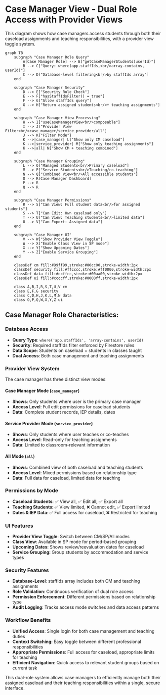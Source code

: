 # Case Manager View - Dual Role Access with Provider Views

This diagram shows how case managers access students through both their caseload assignments and teaching responsibilities, with a provider view toggle system.

```mermaid
graph TB
    subgraph "Case Manager Role Query"
        A[Case Manager Role] --> B["getCaseManagerStudents(userId)"]
        B --> C["Query: where(app.staffIds,<br/>array-contains, userId)"]
        C --> D["Database-level filtering<br/>by staffIds array"]
    end
    
    subgraph "Case Manager Security"
        D --> E["Security Rule Check"]
        E --> F["hasStaffIdsFilter() = true"]
        F --> G["Allow staffIds query"]
        G --> H["Return assigned students<br/>+ teaching assignments"]
    end
    
    subgraph "Case Manager View Processing"
        H --> I["useCaseManagerView<br/>composable"]
        I --> J["Provider View Filter<br/>case_manager/service_provider/all"]
        J --> K{"Filter Mode"}
        K -->|case_manager| L["Show only CM caseload"]
        K -->|service_provider| M["Show only teaching assignments"]
        K -->|all| N["Show CM + teaching combined"]
    end
    
    subgraph "Case Manager Grouping"
        L --> O["Managed Students<br/>Primary caseload"]
        M --> P["Service Students<br/>Teaching/co-teaching"]
        N --> Q["Combined View<br/>All accessible students"]
        O --> R[Case Manager Dashboard]
        P --> R
        Q --> R
    end
    
    subgraph "Case Manager Permissions"
        R --> S["Can View: Full student data<br/>for assigned students"]
        S --> T["Can Edit: Own caseload only"]
        T --> U["Can View: Teaching students<br/>limited data"]
        U --> V["Can Export: Assigned data"]
    end
    
    subgraph "Case Manager UI"
        V --> W["Show Provider View Toggle"]
        W --> X["Enable Class View in SP mode"]
        X --> Y["Show Upcoming Dates"]
        Y --> Z["Enable Service Grouping"]
    end
    
    classDef cm fill:#99ff99,stroke:#00cc00,stroke-width:2px
    classDef security fill:#ffcccc,stroke:#ff0000,stroke-width:2px
    classDef data fill:#ccffcc,stroke:#00aa00,stroke-width:2px
    classDef ui fill:#ccccff,stroke:#0000ff,stroke-width:2px
    
    class A,B,I,R,S,T,U,V cm
    class E,F,G security
    class C,D,H,J,K,L,M,N data
    class O,P,Q,W,X,Y,Z ui
```

## Case Manager Role Characteristics:

### **Database Access**
- **Query Type**: `where('app.staffIds', 'array-contains', userId)`
- **Security**: Required staffIds filter enforced by Firestore rules
- **Data Scope**: Students on caseload + students in classes taught
- **Dual Access**: Both case management and teaching assignments

### **Provider View System**
The case manager has three distinct view modes:

#### **Case Manager Mode** (`case_manager`)
- **Shows**: Only students where user is the primary case manager
- **Access Level**: Full edit permissions for caseload students
- **Data**: Complete student records, IEP details, dates

#### **Service Provider Mode** (`service_provider`)
- **Shows**: Only students where user teaches or co-teaches
- **Access Level**: Read-only for teaching assignments
- **Data**: Limited to classroom-relevant information

#### **All Mode** (`all`)
- **Shows**: Combined view of both caseload and teaching students
- **Access Level**: Mixed permissions based on relationship type
- **Data**: Full data for caseload, limited data for teaching

### **Permissions by Mode**
- **Caseload Students**: ✅ View all, ✅ Edit all, ✅ Export all
- **Teaching Students**: ✅ View limited, ❌ Cannot edit, ✅ Export limited
- **Dates & IEP Data**: ✅ Full access for caseload, ❌ Restricted for teaching

### **UI Features**
- **Provider View Toggle**: Switch between CM/SP/All modes
- **Class View**: Available in SP mode for period-based grouping  
- **Upcoming Dates**: Shows review/reevaluation dates for caseload
- **Service Grouping**: Group students by accommodation and service types

### **Security Features**
- **Database-Level**: staffIds array includes both CM and teaching assignments
- **Role Validation**: Continuous verification of dual role access
- **Permission Enforcement**: Different permissions based on relationship type
- **Audit Logging**: Tracks access mode switches and data access patterns

### **Workflow Benefits**
- **Unified Access**: Single login for both case management and teaching duties
- **Context Switching**: Easy toggle between different professional responsibilities
- **Appropriate Permissions**: Full access for caseload, appropriate limits for teaching
- **Efficient Navigation**: Quick access to relevant student groups based on current task

This dual-role system allows case managers to efficiently manage both their assigned caseload and their teaching responsibilities within a single, secure interface. 